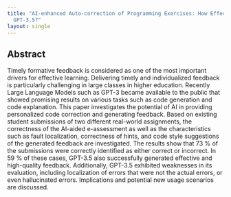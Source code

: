 ```yaml
---
title: "AI-enhanced Auto-correction of Programming Exercises: How Effective is
  GPT-3.5?"
layout: single
---
```


## Abstract
Timely formative feedback is considered as one of the most important drivers
for effective learning. Delivering timely and individualized feedback is
particularly challenging in large classes in higher education. Recently Large
Language Models such as GPT-3 became available to the public that showed
promising results on various tasks such as code generation and code
explanation. This paper investigates the potential of AI in providing
personalized code correction and generating feedback. Based on existing student
submissions of two different real-world assignments, the correctness of the
AI-aided e-assessment as well as the characteristics such as fault
localization, correctness of hints, and code style suggestions of the generated
feedback are investigated. The results show that 73 % of the submissions were
correctly identified as either correct or incorrect. In 59 % of these cases,
GPT-3.5 also successfully generated effective and high-quality feedback.
Additionally, GPT-3.5 exhibited weaknesses in its evaluation, including
localization of errors that were not the actual errors, or even hallucinated
errors. Implications and potential new usage scenarios are discussed.
